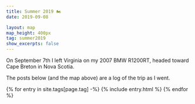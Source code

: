 ```yaml
---
title: Summer 2019 🏍
date: 2019-09-08

layout: map
map_height: 400px
tag: summer2019
show_excerpts: false
---
```


On September 7th I left Virginia on my 2007 BMW R1200RT, headed toward Cape Breton in Nova Scotia.
<!--more-->
The posts below (and the map above) are a log of the trip as I went.

<div class="entries-{{ page.entries_layout | default: 'list' }}">
    {% for entry in site.tags[page.tag] -%}
        {% include entry.html %}
    {% endfor %}
</div>

<script type="text/javascript">
    (function(_map) {
        $.getJSON("/assets/geojson/summer-2019.json", function(data) {
            var icons = {
                "fuel": L.divIcon({
                    className: "fa-divicon",
                    html: '<i class="fas fa-gas-pump"></i>',
                    // iconSize: [40, 40]
                }),
                "maintenance": L.divIcon({
                    className: "fa-divicon",
                    html: '<i class="fas fa-wrench"></i>',
                }),
            };

            var roadTripGroup = L.markerClusterGroup();
            
            // map of roadtrip key to displayed label and value
            var roadTripMappings = [
                [
                    "Date",
                    function(p) {
                        var dateObj;
                        var s = p["Date"].split(" ");
                        var date = s[0];
                        var dateComp = date.split("-");
                        if (s.length == 2) {
                            var time = s[1];
                            var timeComp = time.split(":");
                            dateObj = new Date(
                                parseInt(dateComp[0]), // year
                                parseInt(dateComp[1]) - 1, // month
                                parseInt(dateComp[2]), // day
                                parseInt(timeComp[0]), // hour
                                parseInt(timeComp[1])  // minute
                            );
                        } else {
                            dateObj = new Date(
                                parseInt(dateComp[0]), // year
                                parseInt(dateComp[1]) - 1, // month
                                parseInt(dateComp[2]) // day
                            );
                        }
                        
                        return [
                            "time",
                            dateObj.toLocaleString()];
                        }
                ],
                ["Odometer (mi)",   function(p) { return ["odometer",             p["Odometer (mi)"]]; }],
                ["Trip Distance",   function(p) { return ["distance",             p["Trip Distance"]]; }],
                ["MPG",             function(p) { return ["economy",              parseFloat(p["MPG"]).toFixed(1)]; }],
                ["Fill Amount",     function(p) { return ["amount",               p["Fill Amount"] + " " + p["Fill Units"]]; }],
                ["Price per Unit",  function(p) { return ["$/" + p["Fill Units"], p["Price per Unit"]]; }],
                ["Total Price",     function(p) { return ["total",                p["Total Price"]]; }],
                ["Note",            function(p) { return ["Note",                 p["Note"]]; }],
            ];

            data.features.forEach(function(feature) {
                var popUpContent = [];
                if (feature.properties) {
                    roadTripMappings.forEach(function(m) {
                        if (feature.properties[m[0]]) {
                            var x = m[1](feature.properties);
                            popUpContent.push(x[0] + ": " + x[1]);
                        }
                    });
                    
                    roadTripGroup.addLayer(
                        L.marker(
                            [
                                feature.geometry.coordinates[1],
                                feature.geometry.coordinates[0],
                            ],
                            {
                                icon: icons[feature.properties.icon]
                            }
                        ).bindPopup(popUpContent.join("<br />"))
                    );
                }
            });
            
            roadTripGroup.addTo(_map);
        });

        var photoGroup = L.markerClusterGroup({
            // default functionality with a custom icon
            iconCreateFunction: function(cluster) {
                var childCount = cluster.getChildCount();

                var c = ' marker-cluster-';
                if (childCount < 10) {
                    c += 'small';
                } else if (childCount < 100) {
                    c += 'medium';
                } else {
                    c += 'large';
                }

                return new L.DivIcon({
                    html: '<div><span><i class="fas fa-camera"></i> ' + childCount + '</span></div>',
                    className: 'marker-cluster' + c,
                    iconSize: new L.Point(40, 40)
                });
            }
        });
        
        {% for post in site.tags[page.tag] -%}
            {%- for img in post.images -%}
                {%- if img[1].exif.location %}
        addPhotoToGroup(photoGroup, {{ img[1] | jsonify }}, "{{ post.url | relative_url }}", "{{ post.title }}");
                {%- endif -%}
            {%- endfor -%}
            
            {%- for gpx in post.gpx %}
        loadGpx("{{ gpx }}", _map);
            {%- endfor =%}
        {%- endfor %}

        photoGroup.addTo(_map);
        _map.fitBounds(photoGroup.getBounds());

        // increase the marker's image size when zooming in
        _map.on("zoomend", function() {
            var zoom = _map.getZoom();
            
            photoGroup.eachLayer(function(marker) {
                var icon = marker.options.icon;

                if (zoom >= 10) {
                    icon.options.iconUrl = icon.options._iconUrls[1];
                } else {
                    icon.options.iconUrl = icon.options._iconUrls[0];
                }
                
                marker.setIcon(icon);
            })
        });
    })({{ layout.map_var }});
</script>
